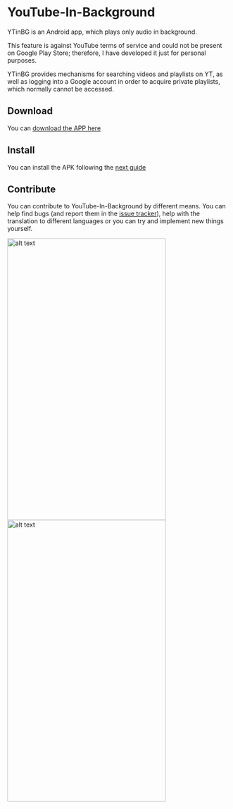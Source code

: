 # YouTube-In-Background

YTinBG is an Android app, which plays only audio in background.

This feature is against YouTube terms of service and could not be present on Google Play Store; therefore, I have developed it just for personal purposes. 

YTinBG provides mechanisms for searching videos and playlists on YT, as well as logging into a Google account in order to acquire private playlists, which normally cannot be accessed.

## Download
You can [download the APP here](https://goo.gl/ra6sZi)

## Install
You can install the APK following the [next guide](https://github.com/teocci/YouTube-In-Background/blob/master/INSTALL.md)

## Contribute
You can contribute to YouTube-In-Background by different means. You can help find bugs (and report them in the [issue tracker](https://github.com/teocci/YouTube-In-Background/issues)), help with the translation to different languages or you can try and implement new things yourself.

<img src="https://raw.githubusercontent.com/teocci/YouTube-In-Background/master/raw/device-2016-04-28-185446.png" alt="alt text" width="360" height="640">
<img src="https://raw.githubusercontent.com/teocci/YouTube-In-Background/master/raw/device-2016-04-28-185524.png" alt="alt text" width="360" height="640">
